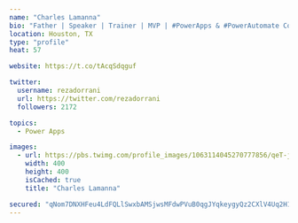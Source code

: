 ```yaml
---
name: "Charles Lamanna"
bio: "Father | Speaker | Trainer | MVP | #PowerApps & #PowerAutomate Community Super User | YouTuber Right-pointing triangle http://youtube.com/c/rezadorrani | Learn - Share - Clockwise rightwards and leftwards open circle arrows"
location: Houston, TX
type: "profile"
heat: 57

website: https://t.co/tAcqSdqguf

twitter:
  username: rezadorrani
  url: https://twitter.com/rezadorrani
  followers: 2172

topics:
  - Power Apps

images:
  - url: https://pbs.twimg.com/profile_images/1063114045270777856/qeT-jpWr_400x400.jpg
    width: 400
    height: 400
    isCached: true
    title: "Charles Lamanna"

secured: "qNom7DNXHFeu4LdFQLlSwxbAMSjwsMFdwPVuB0qgJYqkeygyQz2CXlV4Uq2H1/grinYgNTV46IuZSWG2cnwh6L8pzpT1TmI1BhFXsBjvL9jxkQJMLi2LjUMq2PTPswzhY3hMt7X0NEGNrzI9Gbcu8xzlC2vzsqQmDY8zVY+1zC7+wXUMhorX6pJllFb1P3qyrNkFJ0RNQeeCmL9RKleyajrROGTD6hEzwkU41MWnXJr01xMwOqB8EGNbr3OSKn+EWdv7dLMDzvP7P4aIkDVzu7AXvDzTd3elG4zGZM8QCxy58hOTjzF4J3eyGNhYxUcxP1ar66WAFLUeE11Bv1e1Ce4Tk4sNn0va3EMKbm4l5AZjQ6i0biBYNJ/eu4aD+Ts9FMuRZzVIauGWNY1xOR9NCtH3u992arodqgrZEUyZmZY=;wICb5JpAQc6k6Z1ZJRHAng=="
---
```


